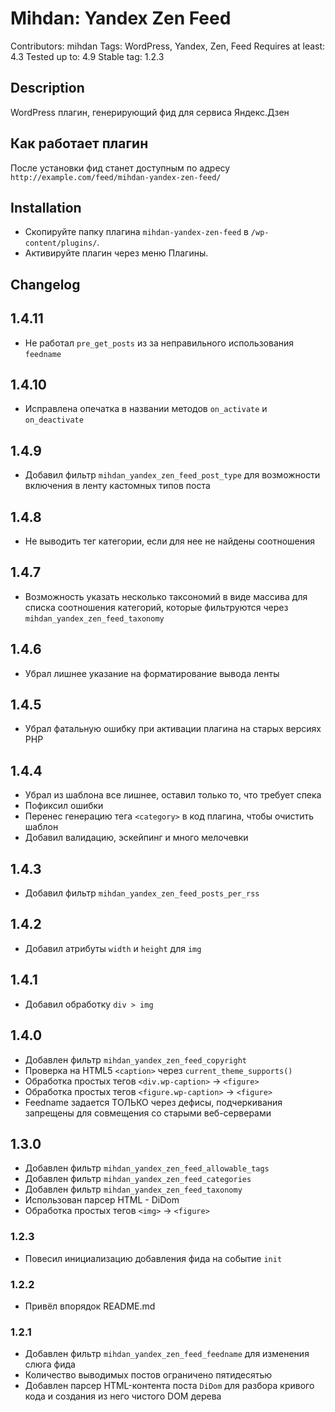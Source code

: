 # Mihdan: Yandex Zen Feed
Contributors: mihdan
Tags: WordPress, Yandex, Zen, Feed
Requires at least: 4.3
Tested up to: 4.9
Stable tag: 1.2.3

## Description ##
WordPress плагин, генерирующий фид для сервиса Яндекс.Дзен

## Как работает плагин
После установки фид станет доступным по адресу `http://example.com/feed/mihdan-yandex-zen-feed/`

## Installation ##
* Скопируйте папку плагина `mihdan-yandex-zen-feed` в `/wp-content/plugins/`.
* Активируйте плагин через меню Плагины.

## Changelog ##

## 1.4.11 ##
* Не работал `pre_get_posts` из за неправильного использования `feedname`

## 1.4.10 ##
* Исправлена опечатка в названии методов `on_activate` и `on_deactivate`

## 1.4.9 ##
* Добавил фильтр `mihdan_yandex_zen_feed_post_type` для возможности включения в ленту кастомных типов поста

## 1.4.8 ##
* Не выводить тег категории, если для нее не найдены соотношения

## 1.4.7 ##
* Возможность указать несколько таксономий в виде массива для списка соотношения категорий, которые фильтруются через `mihdan_yandex_zen_feed_taxonomy`

## 1.4.6 ##
* Убрал лишнее указание на форматирование вывода ленты

## 1.4.5 ##
* Убрал фатальную ошибку при активации плагина на старых версиях РНР

## 1.4.4 ##
* Убрал из шаблона все лишнее, оставил только то, что требует спека
* Пофиксил ошибки
* Перенес генерацию тега `<category>` в код плагина, чтобы очистить шаблон
* Добавил валидацию, эскейпинг и много мелочевки

## 1.4.3 ##
* Добавил фильтр `mihdan_yandex_zen_feed_posts_per_rss`

## 1.4.2 ##
* Добавил атрибуты `width` и `height` для `img`

## 1.4.1 ##
* Добавил обработку `div > img`

## 1.4.0 ##
* Добавлен фильтр `mihdan_yandex_zen_feed_copyright`
* Проверка на HTML5 `<caption>` через `current_theme_supports()`
* Обработка простых тегов `<div.wp-caption>` -> `<figure>` 
* Обработка простых тегов `<figure.wp-caption>` -> `<figure>`
* Feedname задается ТОЛЬКО через дефисы, подчеркивания запрещены для совмещения со старыми веб-серверами 

## 1.3.0 ##
* Добавлен фильтр `mihdan_yandex_zen_feed_allowable_tags`
* Добавлен фильтр `mihdan_yandex_zen_feed_categories`
* Добавлен фильтр `mihdan_yandex_zen_feed_taxonomy`
* Использован парсер HTML - DiDom
* Обработка простых тегов `<img>` -> `<figure>`

### 1.2.3 ###
* Повесил инициализацию добавления фида на событие `init`

### 1.2.2 ###
* Привёл впорядок README.md

### 1.2.1 ###
* Добавлен фильтр `mihdan_yandex_zen_feed_feedname` для изменения слюга фида
* Количество выводимых постов ограничено пятидесятью
* Добавлен парсер HTML-контента поста `DiDom` для разбора кривого кода и создания из него чистого DOM дерева


